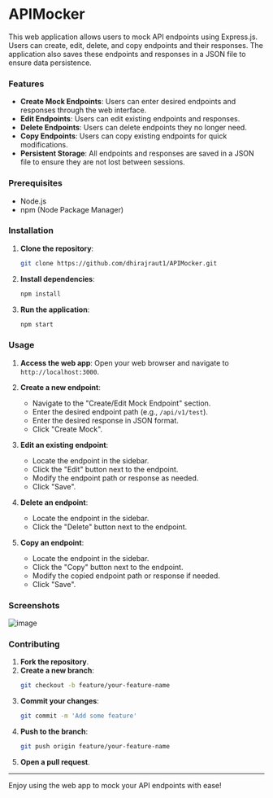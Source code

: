 # APIMocker

This web application allows users to mock API endpoints using Express.js. Users can create, edit, delete, and copy endpoints and their responses. The application also saves these endpoints and responses in a JSON file to ensure data persistence.

### Features

- **Create Mock Endpoints**: Users can enter desired endpoints and responses through the web interface.
- **Edit Endpoints**: Users can edit existing endpoints and responses.
- **Delete Endpoints**: Users can delete endpoints they no longer need.
- **Copy Endpoints**: Users can copy existing endpoints for quick modifications.
- **Persistent Storage**: All endpoints and responses are saved in a JSON file to ensure they are not lost between sessions.

### Prerequisites

- Node.js
- npm (Node Package Manager)

### Installation

1. **Clone the repository**:
   ```bash
   git clone https://github.com/dhirajraut1/APIMocker.git
   ```

2. **Install dependencies**:
   ```bash
   npm install
   ```

3. **Run the application**:
   ```bash
   npm start
   ```

### Usage

1. **Access the web app**:
   Open your web browser and navigate to `http://localhost:3000`.

2. **Create a new endpoint**:
   - Navigate to the "Create/Edit Mock Endpoint" section.
   - Enter the desired endpoint path (e.g., `/api/v1/test`).
   - Enter the desired response in JSON format.
   - Click "Create Mock".

3. **Edit an existing endpoint**:
   - Locate the endpoint in the sidebar.
   - Click the "Edit" button next to the endpoint.
   - Modify the endpoint path or response as needed.
   - Click "Save".

4. **Delete an endpoint**:
   - Locate the endpoint in the sidebar.
   - Click the "Delete" button next to the endpoint.

5. **Copy an endpoint**:
   - Locate the endpoint in the sidebar.
   - Click the "Copy" button next to the endpoint.
   - Modify the copied endpoint path or response if needed.
   - Click "Save".

### Screenshots
![image](https://github.com/dhirajraut1/APIMocker/assets/63958838/fd428c95-4fa0-4cae-b75f-3eea1ac32703)


### Contributing

1. **Fork the repository**.
2. **Create a new branch**:
   ```bash
   git checkout -b feature/your-feature-name
   ```
3. **Commit your changes**:
   ```bash
   git commit -m 'Add some feature'
   ```
4. **Push to the branch**:
   ```bash
   git push origin feature/your-feature-name
   ```
5. **Open a pull request**.
---

Enjoy using the web app to mock your API endpoints with ease!
